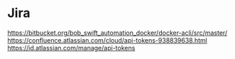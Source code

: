 Jira
====

https://bitbucket.org/bob_swift_automation_docker/docker-acli/src/master/
https://confluence.atlassian.com/cloud/api-tokens-938839638.html
https://id.atlassian.com/manage/api-tokens
